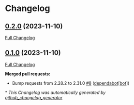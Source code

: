 # Changelog

## [0.2.0](https://github.com/dermatologist/medprompt/tree/0.2.0) (2023-11-10)

[Full Changelog](https://github.com/dermatologist/medprompt/compare/0.1.0...0.2.0)

## [0.1.0](https://github.com/dermatologist/medprompt/tree/0.1.0) (2023-11-10)

[Full Changelog](https://github.com/dermatologist/medprompt/compare/fc83e2423e149771df1e0f290d8c04f77d35e0f4...0.1.0)

**Merged pull requests:**

- Bump requests from 2.28.2 to 2.31.0 [\#8](https://github.com/dermatologist/medprompt/pull/8) ([dependabot[bot]](https://github.com/apps/dependabot))



\* *This Changelog was automatically generated by [github_changelog_generator](https://github.com/github-changelog-generator/github-changelog-generator)*
